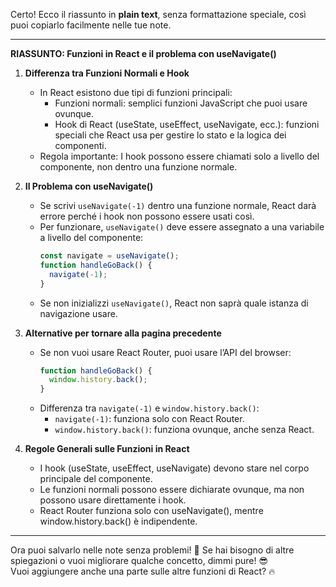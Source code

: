 Certo! Ecco il riassunto in **plain text**, senza formattazione speciale, così puoi copiarlo facilmente nelle tue note.

---

**RIASSUNTO: Funzioni in React e il problema con useNavigate()**  

1. **Differenza tra Funzioni Normali e Hook**  
   - In React esistono due tipi di funzioni principali:  
     - Funzioni normali: semplici funzioni JavaScript che puoi usare ovunque.  
     - Hook di React (useState, useEffect, useNavigate, ecc.): funzioni speciali che React usa per gestire lo stato e la logica dei componenti.  
   - Regola importante: I hook possono essere chiamati solo a livello del componente, non dentro una funzione normale.  

2. **Il Problema con useNavigate()**  
   - Se scrivi `useNavigate(-1)` dentro una funzione normale, React darà errore perché i hook non possono essere usati così.  
   - Per funzionare, `useNavigate()` deve essere assegnato a una variabile a livello del componente:  
     ```jsx
     const navigate = useNavigate();  
     function handleGoBack() {  
       navigate(-1);  
     }
     ```  
   - Se non inizializzi `useNavigate()`, React non saprà quale istanza di navigazione usare.  

3. **Alternative per tornare alla pagina precedente**  
   - Se non vuoi usare React Router, puoi usare l’API del browser:  
     ```jsx
     function handleGoBack() {  
       window.history.back();  
     }
     ```  
   - Differenza tra `navigate(-1)` e `window.history.back()`:  
     - `navigate(-1)`: funziona solo con React Router.  
     - `window.history.back()`: funziona ovunque, anche senza React.  

4. **Regole Generali sulle Funzioni in React**  
   - I hook (useState, useEffect, useNavigate) devono stare nel corpo principale del componente.  
   - Le funzioni normali possono essere dichiarate ovunque, ma non possono usare direttamente i hook.  
   - React Router funziona solo con useNavigate(), mentre window.history.back() è indipendente.  

---

Ora puoi salvarlo nelle note senza problemi! 🚀 Se hai bisogno di altre spiegazioni o vuoi migliorare qualche concetto, dimmi pure! 😎  
Vuoi aggiungere anche una parte sulle altre funzioni di React? 🔥